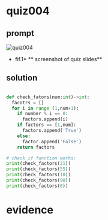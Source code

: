 # quiz004

## prompt
![quiz004](https://github.com/ayyyane/unit1-2024/assets/142702159/6e568fc7-2380-45da-8f34-d0182d8c95ca)
* fif.1* ** screenshot of quiz slides**

## solution
```.py

def check_fators(num:int)->int:
  facotrs = []
  for i in range (1,num+1):
    if number % i == 0:
      factors.append(i)
    if factors == [1,num]:
      factors.append('True')
    else:
      factor.append('False')
    return factors

# check if function works:
print(check_factors(21))
print(check_factors(55))
print(check_factors(10))
print(check_factors(90))
print(check_factors(6))
```

# evidence
